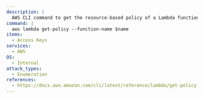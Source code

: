 ```yaml
---
description: |
  AWS CLI command to get the resource-based policy of a Lambda function in the AWS account.
command: |
  aws lambda get-policy --function-name $name
items:
  - Access Keys
services:
  - AWS
OS:
  - Internal
attack_types:
  - Enumeration
references:
  - https://docs.aws.amazon.com/cli/latest/reference/lambda/get-policy.html
---
```

